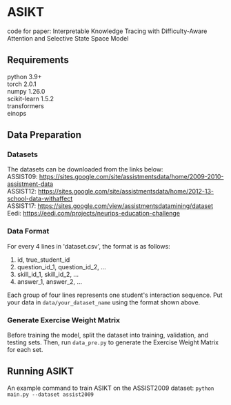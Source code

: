 # ASIKT
code for paper: Interpretable Knowledge Tracing with Difficulty-Aware Attention  and Selective State Space Model
## Requirements
python 3.9+  
torch 2.0.1  
numpy 1.26.0  
scikit-learn 1.5.2  
transformers  
einops  
## Data Preparation
### Datasets
The datasets can be downloaded from the links below:  
ASSIST09: https://sites.google.com/site/assistmentsdata/home/2009-2010-assistment-data  
ASSIST12: https://sites.google.com/site/assistmentsdata/home/2012-13-school-data-withaffect  
ASSIST17: https://sites.google.com/view/assistmentsdatamining/dataset  
Eedi: https://eedi.com/projects/neurips-education-challenge  

### Data Format
For every 4 lines in 'dataset.csv', the format is as follows:

1. id, true_student_id
2. question_id_1, question_id_2, ...
3. skill_id_1, skill_id_2, ...
4. answer_1, answer_2, ...

Each group of four lines represents one student's interaction sequence.
Put your data in `data/your_dataset_name` using the format shown above.

### Generate Exercise Weight Matrix
Before training the model, split the dataset into training, validation, and testing sets. Then, run `data_pre.py` to generate the Exercise Weight Matrix for each set.

## Running ASIKT
An example command to train ASIKT on the ASSIST2009 dataset:
`python main.py --dataset assist2009`
